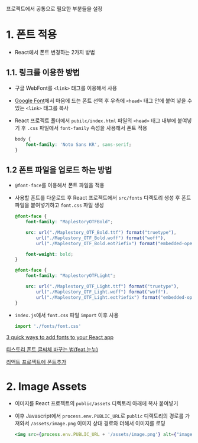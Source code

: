 프로젝트에서 공통으로 필요한 부분들을 설정

# 1. 폰트 적용

- React에서 폰트 변경하는 2가지 방법

## 1.1. 링크를 이용한 방법

- 구글 WebFont를 `<link>` 태그를 이용해서 사용
- [Google Font](https://fonts.google.com/knowledge)에서 마음에 드는 폰트 선택 후 우측에 `<head>` 태그 안에 붙여 넣을 수 있는 `<link>` 태그를 복사
    
- React 프로젝트 폴더에서 `pubilc/index.html` 파일의 `<head>` 태그 내부에 붙여넣기 후 `.css` 파일에서 `font-family` 속성을 사용해서 폰트 적용
    
    ```css
    body {
    	font-family: 'Noto Sans KR', sans-serif;
    }
    ```
    

## 1.2 폰트 파일을 업로드 하는 방법

- `@font-face`를 이용해서 폰트 파일을 적용
- 사용할 폰트를 다운로드 후 React 프로젝트에서 `src/fonts` 디렉토리 생성 후 폰트 파일을 붙여넣기하고 `font.css` 파일 생성
    
    ```css
    @font-face {
        font-family: "MaplestoryOTFBold";
    
        src: url("./Maplestory_OTF_Bold.ttf") format("truetype"),
            url("./Maplestory_OTF_Bold.woff") format("woff"),
            url("./Maplestory_OTF_Bold.eot?iefix") format("embedded-opentype");
    
        font-weight: bold;
    }
    
    @font-face {
        font-family: "MaplestoryOTFLight";
    
        src: url("./Maplestory_OTF_Light.ttf") format("truetype"),
            url("./Maplestory_OTF_Light.woff") format("woff"),
            url("./Maplestory_OTF_Light.eot?iefix") format("embedded-opentype");
    }
    ```
    
- `index.js`에서 `font.css` 파일 `import` 이후 사용
    
    ```jsx
    import './fonts/font.css'
    ```
    

[3 quick ways to add fonts to your React app](https://blog.greenroots.info/3-quick-ways-to-add-fonts-to-your-react-app)

[티스토리 폰트 글씨체 바꾸는 법(feat.눈누)](https://gootart003.tistory.com/entry/%ED%8B%B0%EC%8A%A4%ED%86%A0%EB%A6%AC-%ED%8F%B0%ED%8A%B8-%EA%B8%80%EC%94%A8%EC%B2%B4-%EB%B3%80%EA%B2%BD-%EB%B0%A9%EB%B2%95-%EB%88%88%EB%88%84-%EC%9B%B9%ED%8F%B0%ED%8A%B8-%EC%82%AC%EC%9A%A9)

[리액트 프로젝트에 폰트추가](https://flamingotiger.github.io/frontend/react/react-add-font/)

# 2. Image Assets

- 이미지를 React 프로젝트의 `public/assets` 디렉토리 아래에 복사 붙여넣기
- 이후 Javascript에서 `process.env.PUBLIC_URL`로 `public` 디렉토리의 경로를 가져와서 `/assets/image.png` 이미지 상대 경로와 더해서 이미지를 로딩
    
    ```jsx
    <img src={process.env.PUBLIC_URL + '/assets/image.png'} alt={"image"} />
    ```